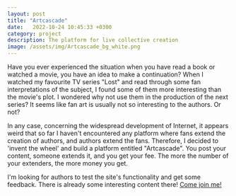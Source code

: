 ```yaml
---
layout: post
title: "Artcascade"
date:   2022-10-24 10:45:33 +0300
category: project
description: The platform for live collective creation
image: /assets/img/Artcascade_bg_white.png
---
```

Have you ever experienced the situation when you have read a book or watched a movie, you have an idea to make a continuation? When I watched my favourite TV series "Lost" and read through some fan interpretations of the subject, I found some of them more interesting than the movie's plot. I wondered why not use them in the production of the next series? It seems like fan art is usually not so interesting to the authors. Or not?

In any case, concerning the widespread development of Internet, it appears weird that so far I haven't encountered any platform where fans extend the creation of authors, and authors extend the fans. Therefore, I decided to 'invent the wheel' and build a platform entitled "Artcascade". You post your content, someone extends it, and you get your fee. The more the number of your extenders, the more money you get.

I'm looking for authors to test the site's functionality and get some feedback. There is already some interesting content there! [Come join me!](https://artcascade.site/accounts/signup/)